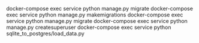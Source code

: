 docker-compose exec service python manage.py migrate
docker-compose exec service python manage.py makemigrations
docker-compose exec service python manage.py migrate
docker-compose exec service python manage.py createsuperuser
docker-compose exec service python sqlite_to_postgres/load_data.py